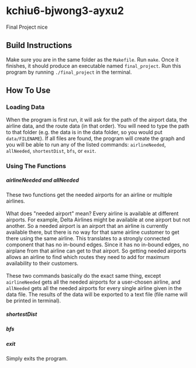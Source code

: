 # kchiu6-bjwong3-ayxu2
Final Project
nice

## Build Instructions
Make sure you are in the same folder as the `Makefile`. Run `make`. Once it finishes, it should produce an executable named `final_project`. Run this program by running `./final_project` in the terminal. 
## How To Use
### Loading Data
When the program is first run, it will ask for the path of the airport data, the airline data, and the route data (in that order). You will need to type the path to that folder (e.g. the data is in the data folder, so you would put `data/FILENAME`). If all files are found, the program will create the graph and you will be able to run any of the listed commands: `airlineNeeded`, `allNeeded`, `shortestDist`, `bfs`, or `exit`.
### Using The Functions
##### airlineNeeded and allNeeded
These two functions get the needed airports for an airline or multiple airlines. <br/><br/>
What does "needed airport" mean? Every airline is available at different airports. For example, Delta Airlines might be available at one airport but not another. So a needed airport is an airport that an airline is currently available there, but there is no way for that same airline customer to get there using the same airline. This translates to a strongly connected component that has no in-bound edges. Since it has no in-bound edges, no airplane from that airline can get to that airport. So getting needed airports allows an airline to find which routes they need to add for maximum availability to their customers.<br/><br/>
These two commands basically do the exact same thing, except `airlineNeeded` gets all the needed airports for a user-chosen airline, and `allNeeded` gets all the needed airports for every single airline given in the data file. The results of the data will be exported to a text file (file name will be printed in terminal). 
##### shortestDist

##### bfs

##### exit
Simply exits the program. 
